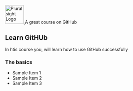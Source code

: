 # <a href = 'http://pluralsight.com'>
<img src = 'https://gillcleerenpluralsight.blob.core.windows.net/files/pluralsight.png' height = '60' alt = 'Pluralsight Logo' />
</a> A great course on GitHub

## Learn GitHUb
In htis course you, will learn how to use GitHub successfully

### The basics
- Sample Item 1
- Sample Item 2
- Sample Item 3
